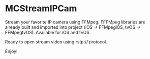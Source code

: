 # MCStreamIPCam
Stream your favorite IP camera using FFMpeg. 
FFFMpeg libraries are already built and imported into project (iOS -> FFMpegiOS, tvOS -> FFMpegtvOS).
Available for iOS and tvOS.

Ready to open stream video using rstp:// protocol.

Enjoy!
